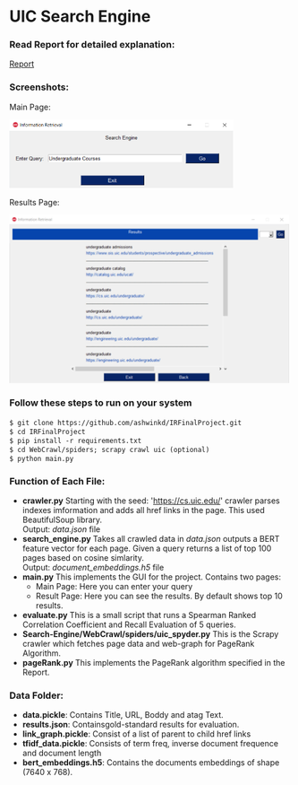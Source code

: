 # UIC Search Engine

### Read Report for detailed explanation:

[Report](https://github.com/ashwinkd/Search-Engine/blob/master/Search_Engine_for_UIC_Domain_Report.pdf)

### Screenshots:
Main Page:

<img align="centre" width="400" src="https://github.com/ashwinkd/IRFinalProject/blob/master/Screenshots/main_page.png">

Results Page:

<img align="centre" width="500" src="https://github.com/ashwinkd/IRFinalProject/blob/master/Screenshots/result_page.png">


### Follow these steps to run on your system
```
$ git clone https://github.com/ashwinkd/IRFinalProject.git
$ cd IRFinalProject
$ pip install -r requirements.txt
$ cd WebCrawl/spiders; scrapy crawl uic (optional)
$ python main.py
```


### Function of Each File:

* **crawler.py** 
    Starting with the seed: 'https://cs.uic.edu/' crawler parses indexes imformation and adds all href links in the page. This used BeautifulSoup library.<br>
    Output: *data.json* file
* **search_engine.py**
    Takes all crawled data in *data.json* outputs a BERT feature vector for each page. 
    Given a query returns a list of top 100 pages based on cosine simlarity. <br>
    Output: *document_embeddings.h5* file
* **main.py**
    This implements the GUI for the project. Contains two pages:
    * Main Page: Here you can enter your query
    * Result Page: Here you can see the results. By default shows top 10 results.
* **evaluate.py**
    This is a small script that runs a Spearman Ranked Correlation Coefficient and Recall Evaluation of 5 queries.
* **Search-Engine/WebCrawl/spiders/uic_spyder.py**
    This is the Scrapy crawler which fetches page data and web-graph for PageRank Algorithm.  <br>
* **pageRank.py**
    This implements the PageRank algorithm specified in the Report.

### Data Folder:

* **data.pickle**: Contains Title, URL, Boddy and atag Text.
* **results.json**: Containsgold-standard results for evaluation.
* **link_graph.pickle**: Consist of a list of parent to child href links
* **tfidf_data.pickle**: Consists of term freq, inverse document frequence and document length
* **bert_embeddings.h5**: Contains the documents embeddings of shape (7640 x 768).
    
    

